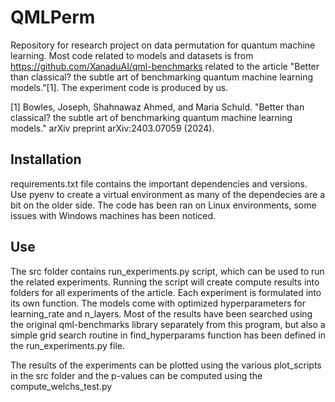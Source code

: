 # QMLPerm
Repository for research project on data permutation for quantum  machine learning. Most code related to models and datasets is from https://github.com/XanaduAI/qml-benchmarks
 related to the article "Better than classical? the subtle art of benchmarking quantum machine learning models."[1]. The experiment code is produced by us.

 [1] Bowles, Joseph, Shahnawaz Ahmed, and Maria Schuld. "Better than classical? the subtle art of benchmarking quantum machine learning models." arXiv preprint arXiv:2403.07059 (2024).

## Installation
requirements.txt file contains the important dependencies and versions. Use pyenv to create a virtual environment as many of the dependecies are a bit on the older side. The code has been ran on Linux environments, some issues with Windows machines has been noticed.

## Use
The src folder contains run_experiments.py script, which can be used to run the related experiments. Running the script will create compute results into folders for all experiments of the article. Each experiment is formulated into its own function. The models come with optimized hyperparameters for learning_rate and n_layers. Most of the results have been searched using the original qml-benchmarks library separately from this program, but also a simple grid search routine in find_hyperparams function has been defined in the run_experiments.py file.

The results of the experiments can be plotted using the various plot_scripts in the src folder and the p-values can be computed using the compute_welchs_test.py
